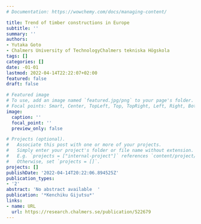 ```yaml
---
# Documentation: https://wowchemy.com/docs/managing-content/

title: Trend of timber constructions in Europe
subtitle: ''
summary: ''
authors:
- Yutaka Goto
- Chalmers University of TechnologyChalmers tekniska Högskola
tags: []
categories: []
date: -01-01
lastmod: 2022-04-14T22:22:07+02:00
featured: false
draft: false

# Featured image
# To use, add an image named `featured.jpg/png` to your page's folder.
# Focal points: Smart, Center, TopLeft, Top, TopRight, Left, Right, BottomLeft, Bottom, BottomRight.
image:
  caption: ''
  focal_point: ''
  preview_only: false

# Projects (optional).
#   Associate this post with one or more of your projects.
#   Simply enter your project's folder or file name without extension.
#   E.g. `projects = ["internal-project"]` references `content/project/deep-learning/index.md`.
#   Otherwise, set `projects = []`.
projects: []
publishDate: '2022-04-14T20:22:06.894525Z'
publication_types:
- '2'
abstract: 'No abstract available  '
publication: '*Kenchiku Gijutsu*'
links:
- name: URL
  url: https://research.chalmers.se/publication/522679
---
```

